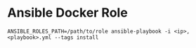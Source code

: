 # Ansible Docker Role

```
ANSIBLE_ROLES_PATH=/path/to/role ansible-playbook -i <ip>, <playbook>.yml --tags install
```

